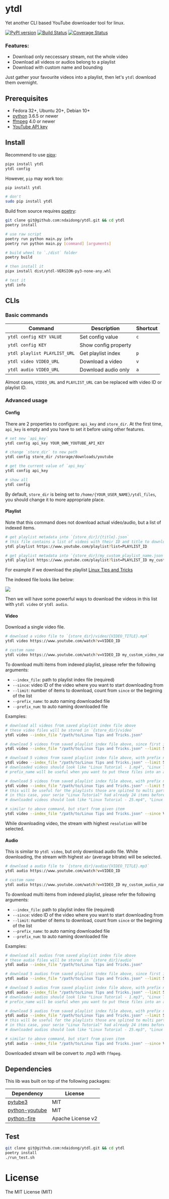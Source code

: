# ytdl

Yet another CLI based YouTube downloader tool for linux.


[![PyPI version](https://badge.fury.io/py/ytdl.svg)](https://badge.fury.io/py/ytdl)
[![Build Status](https://travis-ci.org/ndaidong/ytdl.svg?branch=main)](https://travis-ci.org/ndaidong/ytdl)
[![Coverage Status](https://coveralls.io/repos/github/ndaidong/ytdl/badge.svg?branch=main)](https://coveralls.io/github/ndaidong/ytdl?branch=main)


### Features:

- Download only neccessary stream, not the whole video
- Download all videos or audios belong to a playlist
- Download with custom name and bounding

Just gather your favourite videos into a playlist, then let's `ytdl` download them overnight.


## Prerequisites

- Fedora 32+, Ubuntu 20+, Debian 10+
- [python](https://www.python.org/) 3.6.5 or newer
- [ffmpeg](https://ffmpeg.org/) 4.0 or newer
- [YouTube API key](https://developers.google.com/youtube/registering_an_application)


## Install


Recommend to use [pipx](https://pipxproject.github.io/pipx/):

```bash
pipx install ytdl
ytdl config
```

However, `pip` may work too:


```bash
pip install ytdl

# don't
sudo pip install ytdl
```

Build from source requires [poetry](https://python-poetry.org/):

```bash
git clone git@github.com:ndaidong/ytdl.git && cd ytdl
poetry install

# use raw script
poetry run python main.py info
poetry run python main.py [command] [arguments]

# build wheel to `./dist` folder
poetry build

# then install it
pipx install dist/ytdl-VERSION-py3-none-any.whl

# test it
ytdl info
```


## CLIs

### Basic commands

| Command | Description | Shortcut |
|--|--|--|
| `ytdl config KEY VALUE` | Set config value | `c` |
| `ytdl config KEY` | Show config property |
| `ytdl playlist PLAYLIST_URL` | Get playlist index | `p` |
| `ytdl video VIDEO_URL` | Download a video | `v` |
| `ytdl audio VIDEO_URL` | Download audio only | `a` |

Almost cases, `VIDEO_URL` and `PLAYLIST_URL` can be replaced with video ID or playlist ID.


### Advanced usage


#### Config

There are 2 properties to configure: `api_key` and `store_dir`.
At the first time, `api_key` is empty and you have to set it before using other features.

```bash
# set new `api_key`
ytdl config api_key YOUR_OWN_YOUTUBE_API_KEY

# change `store_dir` to new path
ytdl config store_dir /storage/downloads/youtube

# get the current value of `api_key`
ytdl config api_key

# show all
ytdl config
```

By default, `store_dir` is being set to `/home/{YOUR_USER_NAME}/ytdl_files`, you should change it to more appropriate place.


#### Playlist

Note that this command does not download actual video/audio, but a list of indexed items.

```bash
# get playlist metadata into `{store_dir}/{title}.json`
# this file contains a list of videos with their ID and title to download later
ytdl playlist https://www.youtube.com/playlist?list=PLAYLIST_ID

# get playlist metadata into `{store_dir}/my_custom_playlist_name.json`
ytdl playlist https://www.youtube.com/playlist?list=PLAYLIST_ID my_custom_playlist_name
```

For example if we download the playlist [Linux Tips and Tricks](https://www.youtube.com/playlist?list=PLSmXPSsgkZLsw-vEwve1O7w-Row9TIVqi)

The indexed file looks like below:

![](https://imgshare.io/images/2020/08/31/playlist-indexed.png)

Then we will have some powerful ways to download the videos in this list with `ytdl video` or `ytdl audio`.


#### Video

Download a single video file.

```bash
# download a video file to `{store_dir}/video/{VIDEO_TITLE}.mp4`
ytdl video https://www.youtube.com/watch?v=VIDEO_ID

# custom name
ytdl video https://www.youtube.com/watch?v=VIDEO_ID my_custom_video_name

```

To download multi items from indexed playlist, please refer the following arguments:

- `--index_file`: path to playlist index file (required)
- `--since`: video ID of the video where you want to start downloading from
- `--limit`: number of items to download, count from `since` or the begining of the list
- `--prefix_name`: to auto naming downloaded file
- `--prefix_num`: to auto naming downloaded file

Examples:

```bash
# download all videos from saved playlist index file above
# these video files will be stored in `{store_dir}/video`
ytdl video --index_file "/path/to/Linux Tips and Tricks.json"

# download 5 videos from saved playlist index file above, since first item
ytdl video --index_file "/path/to/Linux Tips and Tricks.json" --limit 5

# download 5 videos from saved playlist index file above, with prefix name
ytdl video --index_file "/path/to/Linux Tips and Tricks.json" --limit 5 --prefix_name "Linux Tutorial"
# downloaded videos should look like "Linux Tutorial - 1.mp4", "Linux Tutorial - 2.mp4" and so on
# prefix_name will be useful when you want to put these files into an already created list for your different purpose

# download 5 videos from saved playlist index file above, with prefix name and prefix number
ytdl video --index_file "/path/to/Linux Tips and Tricks.json" --limit 5 --prefix_name "Linux Tutorial" --prefix_num 25
# this will be useful for the playlists those are splited to multi parts
# in this case, your serie "Linux Tutorial" had already 24 items before, now count from 25 onwards
# downloaded videos should look like "Linux Tutorial - 25.mp4", "Linux Tutorial - 26.mp4" and so on

# similar to above command, but start from given item
ytdl video --index_file "/path/to/Linux Tips and Tricks.json" --since VIDEO_ID --limit 5 --prefix_name "Linux Tutorial" --prefix_num 25
```

While downloading video, the stream with highest `resolution` will be selected.


#### Audio

This is similar to `ytdl video`, but only download audio file.
While downloading, the stream with highest `abr` (average bitrate) will be selected.



```bash
# download a audio file to `{store_dir}/audio/{VIDEO_TITLE}.mp3`
ytdl audio https://www.youtube.com/watch?v=VIDEO_ID

# custom name
ytdl audio https://www.youtube.com/watch?v=VIDEO_ID my_custom_audio_name
```

To download multi items from indexed playlist, please refer the following arguments:

- `--index_file`: path to playlist index file (required)
- `--since`: video ID of the video where you want to start downloading from
- `--limit`: number of items to download, count from `since` or the begining of the list
- `--prefix_name`: to auto naming downloaded file
- `--prefix_num`: to auto naming downloaded file


Examples:

```bash
# download all audios from saved playlist index file above
# these audio files will be stored in `{store_dir}/audio`
ytdl audio --index_file "/path/to/Linux Tips and Tricks.json"

# download 5 audios from saved playlist index file above, since first item
ytdl audio --index_file "/path/to/Linux Tips and Tricks.json" --limit 5

# download 5 audios from saved playlist index file above, with prefix name
ytdl audio --index_file "/path/to/Linux Tips and Tricks.json" --limit 5 --prefix_name "Linux Tutorial"
# downloaded audios should look like "Linux Tutorial - 1.mp3", "Linux Tutorial - 2.mp3" and so on
# prefix_name will be useful when you want to put these files into an already created list for your different purpose

# download 5 audios from saved playlist index file above, with prefix name and prefix number
ytdl audio --index_file "/path/to/Linux Tips and Tricks.json" --limit 5 --prefix_name "Linux Tutorial" --prefix_num 25
# this will be useful for the playlists those are splited to multi parts
# in this case, your serie "Linux Tutorial" had already 24 items before, now count from 25 onwards
# downloaded audios should look like "Linux Tutorial - 25.mp3", "Linux Tutorial - 26.mp3" and so on

# similar to above command, but start from given item
ytdl audio --index_file "/path/to/Linux Tips and Tricks.json" --since VIDEO_ID --limit 5 --prefix_name "Linux Tutorial" --prefix_num 25
```

Downloaded stream will be convert to .mp3 with `ffmpeg`.


## Dependencies

This lib was built on top of the following packages:

| Dependency | License |
|--|--|
| [pytube3](https://github.com/get-pytube/pytube3) | MIT |
| [python-youtube](https://github.com/sns-sdks/python-youtube) | MIT |
| [python-fire](https://github.com/google/python-fire) | Apache License v2 |


## Test

```bash
git clone git@github.com:ndaidong/ytdl.git && cd ytdl
poetry install
./run_test.sh
```


# License

The MIT License (MIT)
